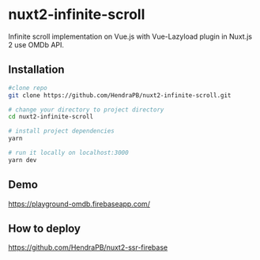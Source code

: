 # nuxt2-infinite-scroll
Infinite scroll implementation on Vue.js with Vue-Lazyload plugin in Nuxt.js 2 use OMDb API.

## Installation
``` bash
#clone repo
git clone https://github.com/HendraPB/nuxt2-infinite-scroll.git

# change your directory to project directory
cd nuxt2-infinite-scroll

# install project dependencies
yarn

# run it locally on localhost:3000
yarn dev
```

## Demo
https://playground-omdb.firebaseapp.com/

## How to deploy
https://github.com/HendraPB/nuxt2-ssr-firebase
